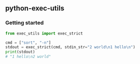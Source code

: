 ## python-exec-utils

### Getting started

```python
from exec_utils import exec_strict

cmd = ["sort", "-n"]
stdout = exec_strict(cmd, stdin_str="2 world\n1 hello\n")
print(stdout)
# "1 hello\n2 world"

```







